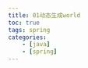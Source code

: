 ```yaml
---
title: 01动态生成world
toc: true
tags: spring
categories: 
    - [java]
    - [spring]
---
```



 

<!--more-->




```java

```